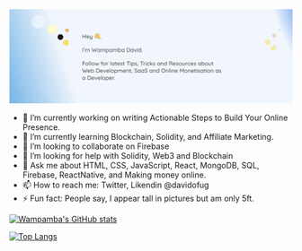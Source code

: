 <img src="https://github.com/davidofug/davidofug/blob/main/Facebook.jpg" alt="Profile Cover" />

- 🔭 I’m currently working on writing Actionable Steps to Build Your Online Presence.
- 🌱 I’m currently learning Blockchain, Solidity, and Affiliate Marketing.
- 👯 I’m looking to collaborate on Firebase
- 🤔 I’m looking for help with Solidity, Web3 and Blockchain
- 💬 Ask me about HTML, CSS, JavaScript, React, MongoDB, SQL, Firebase, ReactNative, and Making money online.
- 📫 How to reach me: Twitter, Likendin @davidofug
- ⚡ Fun fact: People say, I appear tall in pictures but am only 5ft.

[![Wampamba's GitHub stats](https://github-readme-stats.vercel.app/api?username=davidofug&count_private=true&show_icons=true&theme=tokyonight&text_color=ffffff&icon_color=cccccc)](https://github.com/davidofug/github-readme-stats)

[![Top Langs](https://github-readme-stats.vercel.app/api/top-langs/?username=davidofug&layout=compact&theme=tokyonight&hide=java&text_color=ffffff)](https://github.com/davidofug/github-readme-stats)
